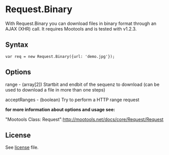 Request.Binary
===

With Request.Binary you can download files in binary format through an AJAX (XHR) call.
It requires Mootools and is tested with v1.2.3.

Syntax
---

<pre><code>var req = new Request.Binary({url: 'demo.jpg'});</code></pre>

Options
---

range - (array[2]) Startbit and endbit of the sequenz to download (can be used to download a file in more than one steps)

acceptRanges - (boolean) Try to perform a HTTP range request

<b>for more information about options and usage see:</b>

"Mootools Class: Request":http://mootools.net/docs/core/Request/Request

License
---

See [license](master/license) file.
